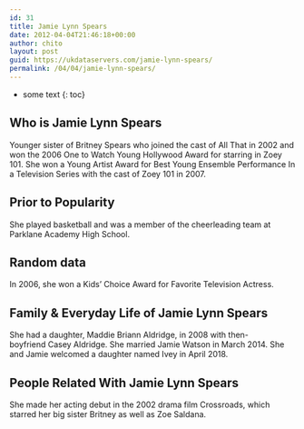 ```yaml
---
id: 31
title: Jamie Lynn Spears
date: 2012-04-04T21:46:18+00:00
author: chito
layout: post
guid: https://ukdataservers.com/jamie-lynn-spears/
permalink: /04/04/jamie-lynn-spears/
---
```


* some text
{: toc}


## Who is  Jamie Lynn Spears
                  
                  
                  
Younger sister of Britney Spears who joined the cast of All That in 2002 and won the 2006 One to Watch Young Hollywood Award for starring in Zoey 101. She won a Young Artist Award for Best Young Ensemble Performance In a Television Series with the cast of Zoey 101 in 2007. 
                  
                
                
                
## Prior to Popularity 
                  
                  
                  
She played basketball and was a member of the cheerleading team at Parklane Academy High School.
                  
                
                
                
## Random data 
                  
                  
                  
In 2006, she won a Kids&#8217; Choice Award for Favorite Television Actress.
                  
                
                
                
## Family & Everyday Life of Jamie Lynn Spears
                  
                  
                  
She had a daughter, Maddie Briann Aldridge, in 2008 with then-boyfriend Casey Aldridge. She married Jamie Watson in March 2014. She and Jamie welcomed a daughter named Ivey in April 2018. 
                  
                
                
                
## People Related With  Jamie Lynn Spears
                  
                  
                  
She made her acting debut in the 2002 drama film Crossroads, which starred her big sister Britney as well as Zoe Saldana. 
                  
                
              
            
          
          
          
    
    
  
